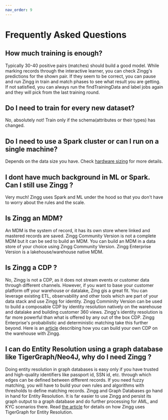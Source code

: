 ```yaml
---
nav_order: 9
---
```


# Frequently Asked Questions

## How much training is enough?

Typically 30-40 positive pairs (matches) should build a good model. While marking records through the interactive learner, you can check Zingg's predictions for the shown pair. If they seem to be correct, you can pause and run Zingg in train and match phases to see what result you are getting. If not satisfied, you can always run the findTrainingData and label jobs again and they will pick from the last training round.

## Do I need to train for every new dataset?

No, absolutely not! Train only if the schema(attributes or their types) has changed.

## Do I need to use a Spark cluster or can I run on a single machine?

Depends on the data size you have. Check [hardware sizing](setup/hardwareSizing.md) for more details.

## I dont have much background in ML or Spark. Can I still use Zingg ?

Very much! Zingg uses Spark and ML under the hood so that you don't have to worry about the rules and the scale.

## Is Zingg an MDM?

An MDM is the system of record, it has its own store where linked and mastered records are saved. Zingg Community Version is not a complete MDM but it can be sed to build an MDM. You can build an MDM in a data store of your choice using Zingg Community Version. Zingg Enterprise Version is a lakehouse/warehouse native MDM. 

## Is Zingg a CDP ?

No, Zingg is not a CDP, as it does not stream events or customer data through different channels. However, if you want to base your customer platform off your warehouse or datalake, Zing gis a great fit. You can leverage existing ETL, observability and other tools which are part of your data stack and use Zingg for identity. 
Zingg Comminity Version can be used to build a composable CDP by identity resolution natively on the warehouse and datalake and building customer 360 views. Zingg's identity resolution is far more powerful than what is offered by any out of the box CDP. 
Zingg Enterprise's probabilistic and deterministic matching take this further beyond. Here is an [article](https://hightouch.com/blog/warehouse-identity-resolution/) describing how you can build your own CDP on the warehouse with Zingg.

## I can do Entity Resolution using a graph database like TigerGraph/Neo4J, why do I need Zingg ?

Doing entity resolution in graph databases is easy only if you have trusted and high-quality identifiers like passport id, SSN id, etc. through which edges can be defined between different records. If you need fuzzy matching, you will have to build your own rules and algorithms with thresholds to define matching records. Zingg and Graph Databases go hand in hand for Entity Resolution. It is far easier to use Zingg and persist its graph output to a graph database and do further processing for AML, and KYC scenarios there. Read [the article](https://towardsdatascience.com/entity-resolution-with-tigergraph-add-zingg-to-the-mix-95009471ca02) for details on how Zingg uses TigerGraph for Entity Resolution.
